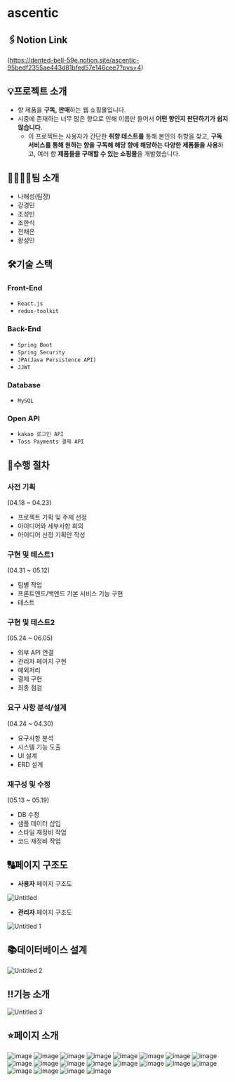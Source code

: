 # ascentic

## 🖇Notion Link



(https://dented-bell-59e.notion.site/ascentic-95bedf2355ae443d81bfed57e146cee7?pvs=4)

## 💡프로젝트 소개



- 향 제품을 **구독, 판매**하는 웹 쇼핑몰입니다.
- 시중에 존재하는 너무 많은 향으로 인해 이름만 들어서 **어떤 향인지 판단하기가 쉽지 않습니다.**
    - 이 프로젝트는 사용자가 간단한 **취향 테스트를** 통해 본인의 취향을 찾고, **구독 서비스를 통해 원하는 향을 구독해 해당 향에 해당하는 다양한 제품들을 사용**하고, 여러 향 **제품들을 구매할 수 있는 쇼핑몰**을 개발했습니다.

## 👨‍👨‍👧‍👧팀 소개



- 나해성(팀장)
- 강경민
- 조성빈
- 조한식
- 전채은
- 황성민

## 🛠기술 스택



### Front-End
- `React.js`
- `redux-toolkit`

### Back-End
- `Spring Boot`
- `Spring Security`
- `JPA(Java Persistence API)`
- `JJWT`
  
### Database
- `MySQL`
  
### Open API
- `kakao 로그인 API`
- `Toss Payments 결제 API`

## 📅수행 절차



### 사전 기획

(04.18 ~ 04.23)

- 프로젝트 기획 및 주제 선정
- 아이디어와 세부사항 회의
- 아이디어 선정 기획안 작성

### 구현 및 테스트1

(04.31 ~ 05.12)

- 팀별 작업
- 프론트엔드/백엔드 기본 서비스 기능 구현
- 테스트

### 구현 및 테스트2

(05.24 ~ 06.05)

- 외부 API 연결
- 관리자 페이지 구현
- 예외처리
- 결제 구현
- 최종 점검

### 요구 사항 분석/설계

(04.24 ~ 04.30)

- 요구사항 분석
- 시스템 기능 도출
- UI 설계
- ERD 설계

### 재구성 및 수정

(05.13 ~ 05.19)

- DB 수정
- 샘플 데이터 삽입
- 스타일 재정비 작업
- 코드 재정비 작업

## 🔠페이지 구조도



- **사용자** 페이지 구조도

![Untitled](https://github.com/kmindev/ascentic/assets/97210232/9f8ecce4-337d-4a43-87b8-7cf95a191a9d)



- **관리자** 페이지 구조도

![Untitled 1](https://github.com/kmindev/ascentic/assets/97210232/368d38c1-889b-46ea-854f-1cd26b25b25d)


## 📚데이터베이스 설계



![Untitled 2](https://github.com/kmindev/ascentic/assets/97210232/6e3d9e64-ed40-4255-921f-e4085a59747e)


## ‼기능 소개

![Untitled 3](https://github.com/kmindev/ascentic/assets/97210232/4824f29a-51a3-4675-884d-58f2cb56f0df)




## ⭐페이지 소개

![image](https://github.com/kmindev/ascentic/assets/97210232/c8828402-432a-4725-8275-6b7fa2d81a5b)
![image](https://github.com/kmindev/ascentic/assets/97210232/5a493c1b-0169-4047-8465-51590098e973)
![image](https://github.com/kmindev/ascentic/assets/97210232/9887199b-571a-4b29-9d3f-d056ed66b978)
![image](https://github.com/kmindev/ascentic/assets/97210232/90061afb-446a-41de-920c-0981321ab9a2)
![image](https://github.com/kmindev/ascentic/assets/97210232/9fd091f9-c8a9-4dbb-bdfd-05e572661e00)
![image](https://github.com/kmindev/ascentic/assets/97210232/0d88e22a-bda2-49aa-bd8d-9c0e68a65e9f)
![image](https://github.com/kmindev/ascentic/assets/97210232/c1912d18-75bc-4090-9849-84ad7037b943)
![image](https://github.com/kmindev/ascentic/assets/97210232/ee9a78f5-8af5-4c74-8fb9-a28d94363812)
![image](https://github.com/kmindev/ascentic/assets/97210232/426c72de-6c20-4438-9afb-ae36614143d5)
![image](https://github.com/kmindev/ascentic/assets/97210232/0296c799-7316-4ab5-b790-cfb87cf7d1c1)
![image](https://github.com/kmindev/ascentic/assets/97210232/c968ff09-546b-4340-b29f-feba8cce5ec0)
![image](https://github.com/kmindev/ascentic/assets/97210232/34a0f891-60e4-4a23-9af5-2995269a181c)
![image](https://github.com/kmindev/ascentic/assets/97210232/856420b1-1491-4740-b3fe-55377502e750)
![image](https://github.com/kmindev/ascentic/assets/97210232/dbd9aed6-ae81-49ea-98f1-47bdaebcd39c)
![image](https://github.com/kmindev/ascentic/assets/97210232/5e151285-f21d-4e3e-bc13-b33f58275f7d)
![image](https://github.com/kmindev/ascentic/assets/97210232/bb37fea0-cafc-49df-aa37-2f33773b9f52)
![image](https://github.com/kmindev/ascentic/assets/97210232/0d6b9885-a827-449c-8d98-1e2d5146848e)
![image](https://github.com/kmindev/ascentic/assets/97210232/358f39ee-7f0a-4541-a4b7-1c01d31ba286)
![image](https://github.com/kmindev/ascentic/assets/97210232/5df9b68a-6f2e-436c-9f8b-9fe88a09d663)
![image](https://github.com/kmindev/ascentic/assets/97210232/051e6d48-4074-491d-a452-db0fcd32c785)






